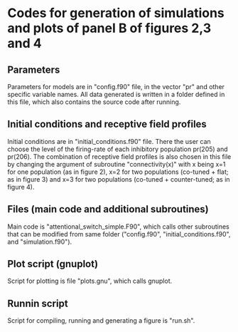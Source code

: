 # Codes for generation of simulations and plots of panel B of figures 2,3 and 4

## Parameters

Parameters for models are in "config.f90" file, in the vector "pr" and other specific variable names. All data generated is written in a folder defined in this file, which also contains the source code after running.

## Initial conditions and receptive field profiles

Initial conditions are in "initial_conditions.f90" file. There the user can choose the level of the firing-rate of each inhibitory population pr(205) and pr(206). The combination of receptive field profiles is also chosen in this file by changing the argument of subroutine "connectivity(x)" with x being x=1 for one population (as in figure 2), x=2 for two populations (co-tuned + flat; as in figure 3) and x=3 for two populations (co-tuned + counter-tuned; as in figure 4).

## Files (main code and additional subroutines)

Main code is "attentional_switch_simple.F90", which calls other subroutines that can be modified from same folder ("config.f90", "initial_conditions.f90", and "simulation.f90").

## Plot script (gnuplot)

Script for plotting is file "plots.gnu", which calls gnuplot.

## Runnin script

Script for compiling, running and generating a figure is "run.sh".
